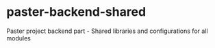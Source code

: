 # paster-backend-shared
Paster project backend part - Shared libraries and configurations for all modules
